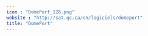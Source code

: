 ```yaml
---
icon : "DomePort_128.png"
website : "http://sat.qc.ca/en/logiciels/domeport"
title: "DomePort"
---
```

